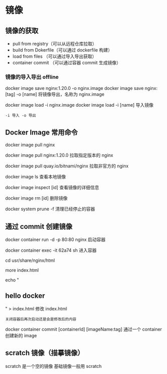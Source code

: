 # 镜像

## 镜像的获取

- pull from registry（可以从远程仓库拉取）
- build from Dokerfile（可以通过 dockerfile 构建）
- load from files （可以通过导入导出获取）
- container commit （可以通过容器 commit 生成镜像）

### 镜像的导入导出 offline

docker image save nginx:1.20.0 -o nginx.image
docker image save nginx:[tag] -o [name]
将镜像导出，名称为 nginx.image

docker image load -i nginx.image
docker image load -i [name]
导入镜像

`-i 导入 -o 导出`

## Docker Image 常用命令

docker image pull nginx

docker image pull nginx:1.20.0
拉取指定版本的 nginx

docker image pull quay.io/bitnami/nginx
拉取非官方的 nginx

docker image ls
查看本地镜像

docker image inspect [id]
查看镜像的详细信息

docker image rm [id]
删除镜像

docker system prune -f
清理已经停止的容器

## 通过 commit 创建镜像

docker container run -d -p 80:80 nginx
启动容器

docker container exec -it 62a74 sh
进入容器

cd usr/share/nginx/html

more index.html

echo "<h2>hello docker</h2>" > index.html
修改 index.html

`关闭容器后再次启动还是会是修改后的内容`

docker container commit [containerId] [imageName:tag]
通过一个 container 创建新的 image

## scratch 镜像（描摹镜像）

scratch 是一个空的镜像
基础镜像一般用 scratch
